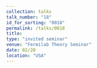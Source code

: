 ```yaml
---
collection: talks
talk_number: "18"
id_for_sorting: "0018"
permalink: /talks/0018
title:  
type: "invited seminar"
venue: "Fermilab Theory Seminar"
date: 02/20
location: "USA"
---
```

